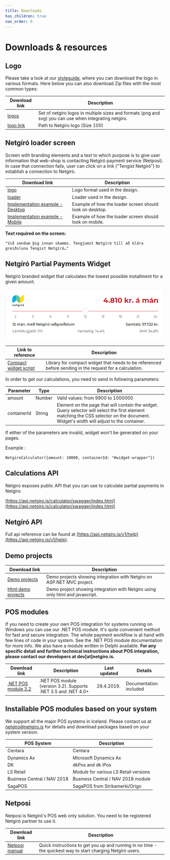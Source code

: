 ```yaml
---
title: Downloads
has_children: true
nav_order: 8
---
```


# Downloads & resources

## Logo

Please take a look at our [styleguide](https://netgiro.frontify.com/d/8oC7BJpSmcsa/brand-guidelines#/design-system/logo), where you can download the logo in various formats. Here below you can also download Zip files with the most common types:

| Download link | Description |
| ------------- | ------------- |
| [logos](https://github.com/netgiro/netgiro.github.io/raw/master/images/logo.zip) | Set of netgiro logos in multiple sizes and formats (png and svg) you can use when integrating netgiro. |
| [logo link](https://raw.githubusercontent.com/netgiro/netgiro.github.io/master/images/Netgiro_Logo_100.png) | Path to Netgiro logo (Size 100) |

## Netgíró loader screen

Screen with branding elements and a text to which purpose is to give user information that web-shop is contacting Netgíró payment service (Netposi). In case that connection fails, user can click on a link ("Tengist Netgíró") to establish a connection to Netgíró.

| Download link | Description |
| ------------- | ------------- |
| [logo](https://static.netgiro.is/assets/logo/logo-light-bg.svg) | Logo format used in the design. |
| [loader](https://static.netgiro.is/assets/loaders/dot-loader.gif) | Loader used in the design. |
| [Implementation example - Desktop](https://raw.githubusercontent.com/netgiro/netgiro.github.io/master/images/Netg%C3%ADr%C3%B3-loader-desktop-example.png) | Example of how the loader screen should look on desktop. |
| [Implementation example - Mobile](https://raw.githubusercontent.com/netgiro/netgiro.github.io/master/images/Netg%C3%ADr%C3%B3-loader-mobile-example.png) | Example of how the loader screen should look on mobile. |

**Text required on the screen:**
~~~
"Við sendum þig innan skamms. Tengjumst Netgíró till að klára greiðsluna Tengist Netgíró…"
~~~

## Netgíró Partial Payments Widget

Netgíró branded widget that calculates the lowest possible installment for a given amount.

<img src="images/ng-widget-2.png?raw=true" alt="widget.png">

| Link to reference | Description |
| ------------- | ------------- |
| [Compact widget script](https://static.netgiro.is/dist/scripts/pp-widget-compact/pp-widget-compact.js) | Library for compact widget that needs to be referenced before sending in the request for a calculation. |

In order to get our calculations, you need to send in following parameters:

| Parameter | Type | Description |
| ------------- | ------------- | ------------- |
| amount | Number | Valid values: from 9900 to 1000000 |
| containerId | String | Element on the page that will contain the widget. Query selector will select the first element matching the CSS selector on the document. Widget's width will adjust to the container. |

If either of the parameters are invalid, widget won't be generated on your pages.

Example :
~~~
NetgiroCalculator({amount: 10000, containerId: "#widget-wrapper"})
~~~

## Calculations API

Netgiro exposes public API that you can use to calculate partial payments in Netgiro

[https://api.netgiro.is/calculator/swagger/index.html](https://api.netgiro.is/calculator/swagger/index.html)

## Netgíró API

Full api reference can be found at [https://api.netgiro.is/v1/help](https://api.netgiro.is/v1/help).

## Demo projects

| Download link | Description |
| ------------- | ------------- |
| [Demo projects](https://github.com/netgiro/netgiro.github.io/raw/master/documents/demos/NetgiroDemos.zip) | Demo projects showing integration with Netgiro on ASP.NET MVC project. |
| [Html demo projects](https://github.com/netgiro/netgiro.github.io/raw/master/documents/demos/Netgiro%20-%20html%20demos.zip) | Demo project showing integration with Netgiro using only html and javascript. |

## POS modules

If you need to create your own POS integration for systems running on Windows you can use our .NET POS module. It's quite convenient method for fast and secure integration. The whole payment workflow is at hand with few lines of code in your system. See the .NET POS module documentation for more info. We also have a module written in Delphi available. 
<b>For any specific detail and further technical instructions about POS integration, please contact our developers at dev[at]netgiro.is.</b>

| Download link | Description | Last updated | Details |
| ------------- | ------------- | ------------- | ------------- |
| [.NET POS module 3.2](https://github.com/netgiro/netgiro.github.io/raw/master/documents/Netg%C3%ADr%C3%B3%20-%20POS%20Module%20(v_3.2.1).zip) | 	.NET POS module (version 3.2). Supports .NET 3.5 and .NET 4.0+ | 29.4.2019. | Documentation included  |

## Installable POS modules based on your system

We support all the major POS systems in Iceland. Please contact us at [netgiro@netgiro.is](mailto:netgiro@netgiro.is) for details and download packages based on your system version.

| POS System | Description | 
| ------------- | ------------- | 
| Centara |	Centara | 
| Dynamics Ax |	Microsoft Dynamics Ax |  
| DK |	dkPos and dk iPos |  
| LS Retail |	Module for various LS Retail versions  |   
| Business Central / NAV 2018  |		Business Central / NAV 2018 module |
| SagaPOS |	SagaPOS from Strikamerki/Origo |   

## Netposi

Netposi is Netgíró's POS web only solution. You need to be registered Netgíró partner to use it.

| Download link | Description |
| ------------- | ------------- |
| [Netposi manual](https://github.com/netgiro/netgiro.github.io/raw/master/documents/Netposa-lei%C3%B0beiningar-v1.0.pdf) |	Quick instructions to get you up and running in no time - the quickest way to start charging Netgíró users. |
